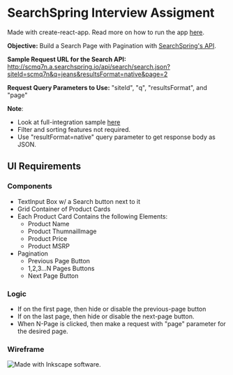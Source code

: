 # SearchSpring Interview Assigment

Made with create-react-app. Read more on how to run the app [here](https://github.com/facebook/create-react-app#create-react-app--).

**Objective:** Build a Search Page with Pagination with [SearchSpring's API](https://searchspring.zendesk.com/hc/en-us/sections/115000119223-Search-API).  

**Sample Request URL for the Search API:**  
http://scmq7n.a.searchspring.io/api/search/search.json?siteId=scmq7n&q=jeans&resultsFormat=native&page=2  

**Request Query Parameters to Use:** "siteId", "q", "resultsFormat", and "page"  

**Note**:  

- Look at full-integration sample [here](http://try.searchspring.com/search?q=jeans)
- Filter and sorting features not required.
- Use "resultFormat=native" query parameter to get response body as JSON.

## UI Requirements

### Components

- TextInput Box w/ a Search button next to it
- Grid Container of Product Cards
- Each Product Card Contains the following Elements:
  - Product Name
  - Product ThumnailImage
  - Product Price
  - Product MSRP
- Pagination
  - Previous Page Button
  - 1,2,3...N Pages Buttons
  - Next Page Button

### Logic

- If on the first page, then hide or disable the previous-page button
- If on the last page, then hide or disable the next-page button.
- When N-Page is clicked, then make a request with "page" parameter for the desired page.

### Wireframe

![Made with Inkscape software.](https://user-images.githubusercontent.com/10764631/126089561-aaf13810-0a44-405a-bbca-e98d43e9389b.png)
